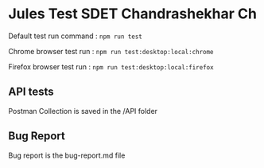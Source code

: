# Jules Test SDET Chandrashekhar Ch

Default test run command : `npm run test`

Chrome browser test run : `npm run test:desktop:local:chrome`

Firefox browser test run : `npm run test:desktop:local:firefox`

## API tests

Postman Collection is saved in the /API folder

## Bug Report

Bug report is the bug-report.md file
